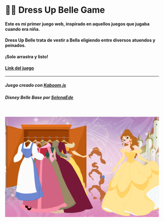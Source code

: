 # 👗👸 Dress Up Belle Game

#### Este es mi primer juego web, inspirado en aquellos juegos que jugaba cuando era niña.
#### Dress Up Belle trata de vestir a Bella eligiendo entre diversos atuendos y peinados. 
#### ¡Solo arrastra y listo!
#### [Link del juego](https://milenagimenez.github.io/dress-up-belle-game/)
***
##### Juego creado con [Kaboom.js](https://kaboomjs.com/)
##### Disney Belle Base por [SelenaEde](https://www.deviantart.com/selenaede/art/Disney-Belle-Base-02-528205525)
<br>

![Vista del juego](./assets/screen-belle.png)